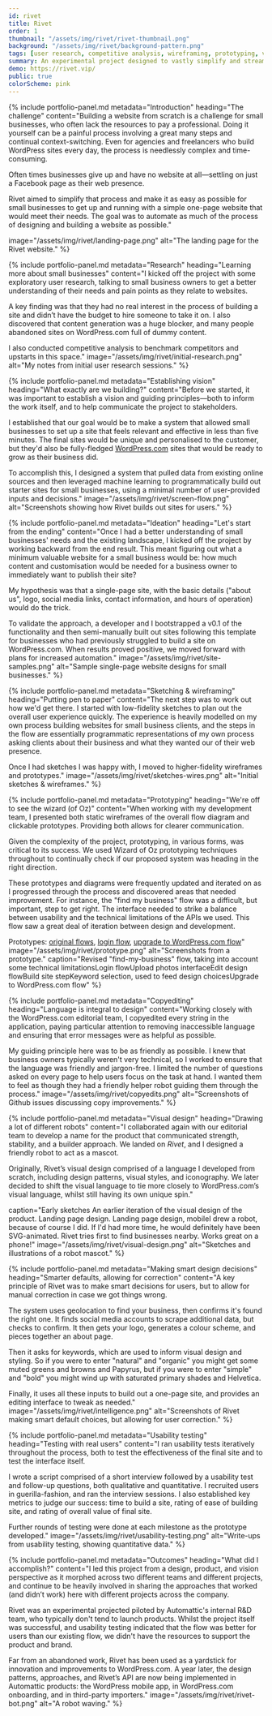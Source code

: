 ```yaml
---
id: rivet
title: Rivet
order: 1
thumbnail: "/assets/img/rivet/rivet-thumbnail.png"
background: "/assets/img/rivet/background-pattern.png"
tags: [user research, competitive analysis, wireframing, prototyping, visual design, development direction, front-end development, usability testing, product management]
summary: An experimental project designed to vastly simplify and streamline the WordPress site-building process for small business owners by using technology to automate design decisions.
demo: https://rivet.vip/
public: true
colorScheme: pink
---
```

{% include portfolio-panel.md
  metadata="Introduction"
  heading="The challenge"
  content="Building a website from scratch is a challenge for small businesses, who often lack the resources to pay a professional. Doing it yourself can be a painful process involving a great many steps and continual context-switching. Even for agencies and freelancers who build WordPress sites every day, the process is needlessly complex and time-consuming.

  Often times businesses give up and have no website at all—settling on just a Facebook page as their web presence.

  Rivet aimed to simplify that process and make it as easy as possible for small businesses to get up and running with a simple one-page website that would meet their needs. The goal was to automate as much of the process of designing and building a website as possible."

  image="/assets/img/rivet/landing-page.png"
  alt="The landing page for the Rivet website."
%}

{% include portfolio-panel.md
  metadata="Research"
  heading="Learning more about small businesses"
  content="I kicked off the project with some exploratory user research, talking to small business owners to get a better understanding of their needs and pain points as they relate to websites.

  A key finding was that they had no real interest in the process of building a site and didn’t have the budget to hire someone to take it on. I also discovered that content generation was a huge blocker, and many people abandoned sites on WordPress.com full of dummy content.

  I also conducted competitive analysis to benchmark competitors and upstarts in this space."
  image="/assets/img/rivet/initial-research.png"
  alt="My notes from initial user research sessions."
%}

{% include portfolio-panel.md
  metadata="Establishing vision"
  heading="What exactly are we building?"
  content="Before we started, it was important to establish a vision and guiding principles—both to inform the work itself, and to help communicate the project to stakeholders.

  I established that our goal would be to make a system that allowed small businesses to set up a site that feels relevant and effective in less than five minutes. The final sites would be unique and personalised to the customer, but they'd also be fully-fledged [WordPress.com](http://wordpress.com) sites that would be ready to grow as their business did.

  To accomplish this, I designed a system that pulled data from existing online sources and then leveraged machine learning to programmatically build out starter sites for small businesses, using a minimal number of user-provided inputs and decisions."
    image="/assets/img/rivet/screen-flow.png"
    alt="Screenshots showing how Rivet builds out sites for users."
  %}

{% include portfolio-panel.md
  metadata="Ideation"
  heading="Let's start from the ending"
  content="Once I had a better understanding of small businesses' needs and the existing landscape, I kicked off the project by working backward from the end result. This meant figuring out what a minimum valuable website for a small business would be: how much content and customisation would be needed for a business owner to immediately want to publish their site?

  My hypothesis was that a single-page site, with the basic details (\"about us\", logo, social media links, contact information, and hours of operation) would do the trick.

  To validate the approach, a developer and I bootstrapped a v0.1 of the functionality and then semi-manually built out sites following this template for businesses who had previously struggled to build a site on WordPress.com. When results proved positive, we moved forward with plans for increased automation."
  image="/assets/img/rivet/site-samples.png"
  alt="Sample single-page website designs for small businesses."
%}

{% include portfolio-panel.md
  metadata="Sketching & wireframing"
  heading="Putting pen to paper"
  content="The next step was to work out how we'd get there. I started with low-fidelity sketches to plan out the overall user experience quickly. The experience is heavily modelled on my own process building websites for small business clients, and the steps in the flow are essentially programmatic representations of my own process asking clients about their business and what they wanted our of their web presence.

  Once I had sketches I was happy with, I moved to higher-fidelity wireframes and prototypes."
  image="/assets/img/rivet/sketches-wires.png"
  alt="Initial sketches & wireframes."
%}

{% include portfolio-panel.md
  metadata="Prototyping"
  heading="We're off to see the wizard (of Oz)"
  content="When working with my development team, I presented both static wireframes of the overall flow diagram and clickable prototypes. Providing both allows for clearer communication.

  Given the  complexity of the project, prototyping, in various forms, was critical to its success. We used Wizard of Oz prototyping techniques throughout to continually check if our proposed system was heading in the right direction.

  These prototypes and diagrams were frequently updated and iterated on as I progressed through the process and discovered areas that needed improvement. For instance, the \"find my business\" flow was a difficult, but important, step to get right. The interface needed to strike a balance between usability and the technical limitations of the APIs we used. This flow saw a great deal of iteration between design and development.

  Prototypes: [original flows](https://automattic.invisionapp.com/share/4JPTIDIXG5T), [login flow](https://automattic.invisionapp.com/share/7HJT5D9DE2V), [upgrade to WordPress.com flow](https://automattic.invisionapp.com/share/ZFJSM0JY895)"
  image="/assets/img/rivet/prototype.png"
  alt="Screenshots from a prototype."
  caption="Revised \"find-my-business\" flow, taking into account some technical limitationsLogin flowUpload photos interfaceEdit design flowBuild site stepKeyword selection, used to feed design choicesUpgrade to WordPress.com flow"
%}


{% include portfolio-panel.md
  metadata="Copyediting"
  heading="Language is integral to design"
  content="Working closely with the WordPress.com editorial team, I copyedited every string in the application, paying particular attention to removing inaccessible language and ensuring that error messages were as helpful as possible.

  My guiding principle here was to be as friendly as possible. I knew that business owners typically weren't very technical, so I worked to ensure that the language was friendly and jargon-free. I limited the number of questions asked on every page to help users focus on the task at hand. I wanted them to feel as though they had a friendly helper robot guiding them through the process."
  image="/assets/img/rivet/copyedits.png"
  alt="Screenshots of Github issues discussing copy improvements."
%}

{% include portfolio-panel.md
  metadata="Visual design"
  heading="Drawing a lot of different robots"
  content="I collaborated again with our editorial team to develop a name for the product that communicated strength, stability, and a builder approach. We landed on _Rivet_, and I designed a friendly robot to act as a mascot.

  Originally, Rivet’s visual design comprised of a language I developed from scratch, including design patterns, visual styles, and iconography. We later decided to shift the visual language to tie more closely to WordPress.com’s visual language, whilst still having its own unique spin."

  caption="Early sketches An earlier iteration of the visual design of the product. Landing page design. Landing page design, mobileI drew a robot, because of course I did. If I'd had more time, he would definitely have been SVG-animated. Rivet tries first to find businesses nearby. Works great on a phone!"
  image="/assets/img/rivet/visual-design.png"
  alt="Sketches and illustrations of a robot mascot."
%}

{% include portfolio-panel.md
  metadata="Making smart design decisions"
  heading="Smarter defaults, allowing for correction"
  content="A key principle of Rivet was to make smart decisions for users, but to allow for manual correction in case we got things wrong.

  The system uses geolocation to find your business, then confirms it's found the right one. It finds social media accounts to scrape additional data, but checks to confirm. It then gets your logo, generates a colour scheme, and pieces together an about page.

  Then it asks for keywords, which are used to inform visual design and styling. So if you were to enter \"natural\" and \"organic\" you might get some muted greens and browns and Papyrus, but if you were to enter \"simple\" and \"bold\" you might wind up with saturated primary shades and Helvetica.

  Finally, it uses all these inputs to build out a one-page site, and provides an editing interface to tweak as needed."
  image="/assets/img/rivet/intelligence.png"
  alt="Screenshots of Rivet making smart default choices, but allowing for user correction."
%}

{% include portfolio-panel.md
  metadata="Usability testing"
  heading="Testing with real users"
  content="I ran usability tests iteratively throughout the process, both to test the effectiveness of the final site and to test the interface itself.

  I wrote a script comprised of a short interview followed by a usability test and follow-up questions, both qualitative and quantitative. I recruited users in guerilla-fashion, and ran the interview sessions. I also established key metrics to judge our success: time to build a site, rating of ease of building site, and rating of overall value of final site.

  Further rounds of testing were done at each milestone as the prototype developed."
  image="/assets/img/rivet/usability-testing.png"
  alt="Write-ups from usability testing, showing quantitative data."
%}

{% include portfolio-panel.md
  metadata="Outcomes"
  heading="What did I accomplish?"
  content="I led this project from a design, product, and vision perspective as it morphed across two different teams and different projects, and continue to be heavily involved in sharing the approaches that worked (and didn’t work) here with different projects across the company.

  Rivet was an experimental projected piloted by Automattic's internal R&D team, who typically don't tend to launch products. Whilst the project itself was successful, and usability testing indicated that the flow was better for users than our existing flow, we didn't have the resources to support the product and brand.

  Far from an abandoned work, Rivet has been used as a yardstick for innovation and improvements to WordPress.com. A year later, the design patterns, approaches, and Rivet’s API are now being implemented in Automattic products: the WordPress mobile app, in WordPress.com onboarding, and in third-party importers."
  image="/assets/img/rivet/rivet-bot.png"
  alt="A robot waving."
%}
